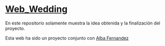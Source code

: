 # <a href="https://marcoapunto.github.io/Web_Wedding/" target="_blank">Web_Wedding</a>
En este repositorio solamente muestra la idea obtenida y la finalización del proyecto.

Esta web ha sido un proyecto conjunto con <a href="https://github.com/albafdez" target="_blank">Alba Fernandez</a>
